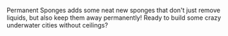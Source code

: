 Permanent Sponges adds some neat new sponges that don't just remove liquids, but also keep them away permanently! Ready to build some crazy underwater cities without ceilings?